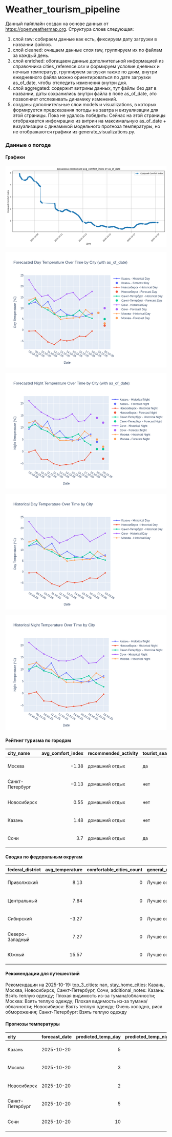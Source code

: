 # Weather_tourism_pipeline
Данный пайплайн создан на основе данных от https://openweathermap.org.
Структура слоев следующая:
  1) слой raw: 
  собираем данные как есть, фиксируем дату загрузки в названии файлов.
  2) слой cleaned:
  очищаем данные слоя raw, группируем их по файлам за каждый день.
  3) слой enriched:
  обогащаем данные дополнительной информацией из справочника cities_reference.csv и формируем условие дневных и ночных температур,
  группируем загрузки также по дням, внутри ежедневного файла можно ориентироваться по дате загрузки as_of_date, чтобы отследить изменения внутри дня.
  4) слой aggregated:
   содержит витрины данных, тут файлы без дат в названии, даты сохранились внутри файла в поле as_of_date, это позволняет отслеживать динамику изменений.
  6) созданы дополнительные слои models и visualizations, в которых формируется предсказания погоды на завтра и визуализации для этой страницы.
  Пока не удалось победить: Сейчас на этой страницы отображается инфомрацию из витрин на максимальную as_of_date + визуализации с динамикой модельного прогноза температуры, 
  но не отображаются графики из generate_visualizations.py.
<!-- WEATHER DATA START -->
### Данные о погоде

#### Графики
![Comfort Index Trend](data/visualizations/comfort_index_trend.png)

![Forecasted Day Temperature](data/visualizations/forecasted_day_temperature.png)

![Forecasted Night Temperature](data/visualizations/forecasted_night_temperature.png)

![Historical Day Temperature](data/visualizations/historical_day_temperature.png)

![Historical Night Temperature](data/visualizations/historical_night_temperature.png)

#### Рейтинг туризма по городам
| city_name       |   avg_comfort_index | recommended_activity   | tourist_season_match   | tourism_season   | tour_recommendation       | as_of_date          |
|:----------------|--------------------:|:-----------------------|:-----------------------|:-----------------|:--------------------------|:--------------------|
| Москва          |               -1.38 | домашний отдых         | да                     | Круглогодично    | домашний отдых в сезон    | 2025-10-19 04:42:00 |
| Санкт-Петербург |               -0.13 | домашний отдых         | нет                    | Май-Сентябрь     | домашний отдых вне сезона | 2025-10-19 04:42:00 |
| Новосибирск     |                0.55 | домашний отдых         | нет                    | Июнь-Август      | домашний отдых вне сезона | 2025-10-19 04:42:00 |
| Казань          |                1.48 | домашний отдых         | нет                    | Май-Сентябрь     | домашний отдых вне сезона | 2025-10-19 04:42:00 |
| Сочи            |                3.7  | домашний отдых         | да                     | Май-Октябрь      | домашний отдых в сезон    | 2025-10-19 04:42:00 |

#### Сводка по федеральным округам
| federal_district   |   avg_temperature |   comfortable_cities_count | general_recommendation   | as_of_date          |
|:-------------------|------------------:|---------------------------:|:-------------------------|:--------------------|
| Приволжский        |              8.13 |                          0 | Лучше остаться дома      | 2025-10-19 04:42:00 |
| Центральный        |              7.84 |                          0 | Лучше остаться дома      | 2025-10-19 04:42:00 |
| Сибирский          |             -3.27 |                          0 | Лучше остаться дома      | 2025-10-19 04:42:00 |
| Северо-Западный    |              7.27 |                          0 | Лучше остаться дома      | 2025-10-19 04:42:00 |
| Южный              |             15.57 |                          0 | Лучше остаться дома      | 2025-10-19 04:42:00 |

#### Рекомендации для путешествий
Рекомендации на 2025-10-19: top_3_cities: nan, stay_home_cities: Казань, Москва, Новосибирск, Санкт-Петербург, Сочи, additional_notes: Казань: Взять теплую одежду; Плохая видимость из-за тумана/облачности; Москва: Взять теплую одежду; Плохая видимость из-за тумана/облачности; Новосибирск: Взять теплую одежду; Очень холодно, риск обморожения; Санкт-Петербург: Взять теплую одежду

#### Прогнозы температуры
| city            | forecast_date   |   predicted_temp_day |   predicted_temp_night | model_type       | as_of_date          |
|:----------------|:----------------|---------------------:|-----------------------:|:-----------------|:--------------------|
| Казань          | 2025-10-20      |                    5 |                      1 | LinearRegression | 2025-10-19 04:42:20 |
| Москва          | 2025-10-20      |                    3 |                      2 | LinearRegression | 2025-10-19 04:42:20 |
| Новосибирск     | 2025-10-20      |                    2 |                     -3 | LinearRegression | 2025-10-19 04:42:20 |
| Санкт-Петербург | 2025-10-20      |                    5 |                      1 | LinearRegression | 2025-10-19 04:42:20 |
| Сочи            | 2025-10-20      |                   10 |                     12 | LinearRegression | 2025-10-19 04:42:20 |


<!-- WEATHER DATA END -->

